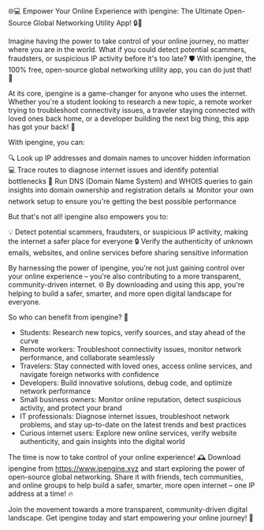 🌐💻 Empower Your Online Experience with ipengine: The Ultimate Open-Source Global Networking Utility App! 🔒🔑

Imagine having the power to take control of your online journey, no matter where you are in the world. What if you could detect potential scammers, fraudsters, or suspicious IP activity before it's too late? 🛡️ With ipengine, the 100% free, open-source global networking utility app, you can do just that! 🚀

At its core, ipengine is a game-changer for anyone who uses the internet. Whether you're a student looking to research a new topic, a remote worker trying to troubleshoot connectivity issues, a traveler staying connected with loved ones back home, or a developer building the next big thing, this app has got your back! 📡

With ipengine, you can:

🔍 Look up IP addresses and domain names to uncover hidden information
💻 Trace routes to diagnose internet issues and identify potential bottlenecks
🔁 Run DNS (Domain Name System) and WHOIS queries to gain insights into domain ownership and registration details
📊 Monitor your own network setup to ensure you're getting the best possible performance

But that's not all! ipengine also empowers you to:

💡 Detect potential scammers, fraudsters, or suspicious IP activity, making the internet a safer place for everyone
🔒 Verify the authenticity of unknown emails, websites, and online services before sharing sensitive information

By harnessing the power of ipengine, you're not just gaining control over your online experience – you're also contributing to a more transparent, community-driven internet. 🌐 By downloading and using this app, you're helping to build a safer, smarter, and more open digital landscape for everyone.

So who can benefit from ipengine? 🤔

* Students: Research new topics, verify sources, and stay ahead of the curve
* Remote workers: Troubleshoot connectivity issues, monitor network performance, and collaborate seamlessly
* Travelers: Stay connected with loved ones, access online services, and navigate foreign networks with confidence
* Developers: Build innovative solutions, debug code, and optimize network performance
* Small business owners: Monitor online reputation, detect suspicious activity, and protect your brand
* IT professionals: Diagnose internet issues, troubleshoot network problems, and stay up-to-date on the latest trends and best practices
* Curious internet users: Explore new online services, verify website authenticity, and gain insights into the digital world

The time is now to take control of your online experience! 🕰️ Download ipengine from https://www.ipengine.xyz and start exploring the power of open-source global networking. Share it with friends, tech communities, and online groups to help build a safer, smarter, more open internet – one IP address at a time! 🔥

Join the movement towards a more transparent, community-driven digital landscape. Get ipengine today and start empowering your online journey! 🌟
